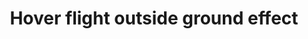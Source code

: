 ---
learningObjectiveId: "082.04.01"
parentId: "082.04"
title: Hover flight outside ground effect
---